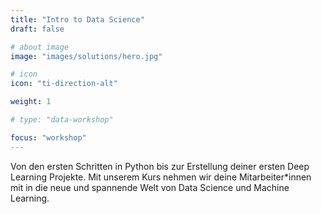 ```yaml
---
title: "Intro to Data Science"
draft: false

# about image
image: "images/solutions/hero.jpg"

# icon
icon: "ti-direction-alt"

weight: 1

# type: "data-workshop"

focus: "workshop"
---
```


Von den ersten Schritten in Python bis zur Erstellung deiner ersten Deep Learning Projekte. Mit unserem Kurs nehmen wir deine Mitarbeiter*innen mit in die neue und spannende Welt von Data Science und Machine Learning.
